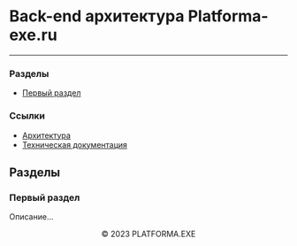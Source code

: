 # Back-end архитектура Platforma-exe.ru
<hr>

### Разделы
- [Первый раздел](#первый-раздел)

### Ссылки

- [Архитектура](../README.md)
- [Техническая документация](../../README.md)

## Разделы

### Первый раздел

Описание...


<center>&copy; 2023 PLATFORMA.EXE</center>